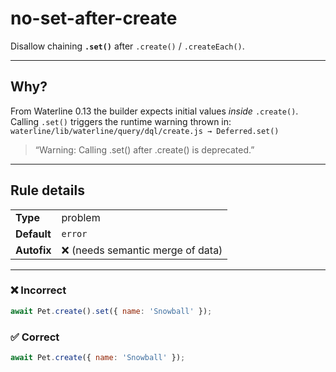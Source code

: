 # no-set-after-create

Disallow chaining **`.set()`** after `.create()` / `.createEach()`.

---

## Why?

From Waterline 0.13 the builder expects initial values *inside* `.create()`. Calling `.set()` triggers the runtime warning thrown in: `waterline/lib/waterline/query/dql/create.js → Deferred.set()`

> “Warning: Calling .set() after .create() is deprecated.”

---

## Rule details

|           |                                         |
|-----------|-----------------------------------------|
| **Type**    | problem                                 |
| **Default** | `error`                                 |
| **Autofix** | ❌ (needs semantic merge of data)        |

---

### ❌ Incorrect

```js
await Pet.create().set({ name: 'Snowball' });
```

### ✅ Correct

```js
await Pet.create({ name: 'Snowball' });
```